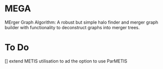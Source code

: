 # MEGA
MErger Graph Algorithm: A robust but simple halo finder and merger graph builder with functionality to deconstruct graphs into merger trees. 

# To Do

[] extend METIS utilisation to ad the option to use ParMETIS
